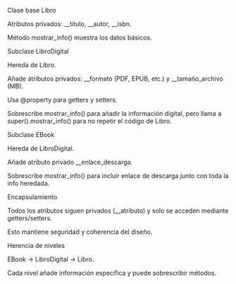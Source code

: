 Clase base Libro

Atributos privados: __titulo, __autor, __isbn.

Método mostrar_info() muestra los datos básicos.

Subclase LibroDigital

Hereda de Libro.

Añade atributos privados: __formato (PDF, EPUB, etc.) y __tamaño_archivo (MB).

Usa @property para getters y setters.

Sobrescribe mostrar_info() para añadir la información digital, pero llama a super().mostrar_info() para no repetir el código de Libro.

Subclase EBook

Hereda de LibroDigital.

Añade atributo privado __enlace_descarga.

Sobrescribe mostrar_info() para incluir enlace de descarga junto con toda la info heredada.

Encapsulamiento

Todos los atributos siguen privados (__atributo) y solo se acceden mediante getters/setters.

Esto mantiene seguridad y coherencia del diseño.

Herencia de niveles

EBook → LibroDigital → Libro.

Cada nivel añade información específica y puede sobrescribir métodos.